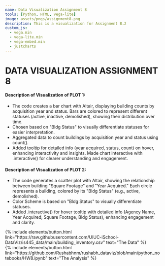 ```yaml
---
name: Data Visualization Assignment 8
tools: [Python, HTML, vega-lite]
image: assets/pngs/assignment8.png
description: This is a visualization for Assignment 8.2 
custom_js:
  - vega.min
  - vega-lite.min
  - vega-embed.min
  - justcharts
---
```


# DATA VISUALIZATION ASSIGNMENT 8


<vegachart schema-url="{{ site.baseurl }}/assets/json/bar.json" style="width: 100%"></vegachart>






#### Description of Visualization of PLOT 1:
- The code creates a bar chart with Altair, displaying building counts by acquisition year and status. Bars are colored to represent different statuses (active, inactive, demolished), showing their distribution over time.
- Chosen based on "Bldg Status" to visually differentiate statuses for easier interpretation.
- Aggregated data to count buildings by acquisition year and status using count().
- Added tooltip for detailed info (year acquired, status, count) on hover, enhancing interactivity and insights. Made chart interactive with .interactive() for clearer understanding and engagement.


<vegachart schema-url="{{ site.baseurl }}/assets/json/scatter_plot.json" style="width: 100%"></vegachart>


#### Description of Visualization of PLOT 2:
- The code generates a scatter plot with Altair, showing the relationship between building "Square Footage" and "Year Acquired." Each circle represents a building, colored by its "Bldg Status" (e.g., active, demolished).
- Color Scheme is based on "Bldg Status" to visually differentiate statuses.
- Added .interactive() for hover tooltip with detailed info (Agency Name, Year Acquired, Square Footage, Bldg Status), enhancing engagement and clarity.

  
<div class="left">
{% include elements/button.html link="https://raw.githubusercontent.com/UIUC-iSchool-DataViz/is445_data/main/building_inventory.csv" text="The Data" %}
</div>

<div class="right">
{% include elements/button.html link="https://github.com/Rushabhnm/rushabh_dataviz/blob/main/python_notebooks/HW8.ipynb" text="The Analysis" %}
</div>
